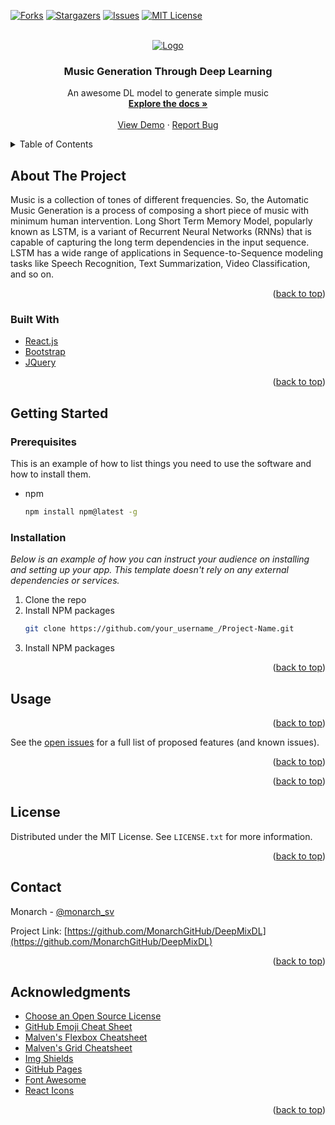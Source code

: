<div id="top"></div>

[![Forks][forks-shield]][forks-url]
[![Stargazers][stars-shield]][stars-url]
[![Issues][issues-shield]][issues-url]
[![MIT License][license-shield]][license-url]

<!-- PROJECT LOGO -->
<br />
<div align="center">
  <a href="https://github.com/MonarchGitHub/DeepMixDL">
    <img src="https://raw.githubusercontent.com/MonarchGitHub/DeepMix/main/assets/img/about.jpg?token=GHSAT0AAAAAABKGH3OII5MUUKZ4HYHHPQPWYUJ5YTQ" alt="Logo" >
  </a>

  <h3 align="center">Music Generation Through Deep Learning</h3>

  <p align="center">
    An awesome DL model to generate simple music
    <br />
    <a href="https://github.com/MonarchGitHub/DeepMixDL/blob/master/README.md"><strong>Explore the docs »</strong></a>
    <br />
    <br />
    <a href="https://github.com/MonarchGitHub/DeepMixDL">View Demo</a>
    ·
    <a href="https://github.com/MonarchGitHub/DeepMixDL/issues">Report Bug</a>
  </p>
</div>

<!-- TABLE OF CONTENTS -->
<details>
  <summary>Table of Contents</summary>
  <ol>
    <li>
      <a href="#about-the-project">About The Project</a>
      <ul>
        <li><a href="#built-with">Built With</a></li>
      </ul>
    </li>
    <li>
      <a href="#getting-started">Getting Started</a>
      <ul>
        <li><a href="#prerequisites">Prerequisites</a></li>
        <li><a href="#installation">Installation</a></li>
      </ul>
    </li>
    <!-- <li><a href="#usage">Usage</a></li> -->
    <li><a href="#license">License</a></li>
    <li><a href="#contact">Contact</a></li>
    <li><a href="#acknowledgments">Acknowledgments</a></li>
  </ol>
</details>

<!-- ABOUT THE PROJECT -->

## About The Project
Music is a collection of tones of different frequencies. So, the Automatic Music Generation is a process of  composing a short piece of music with minimum human intervention.
Long Short Term Memory Model, popularly known as LSTM, is a variant of Recurrent Neural Networks (RNNs) that is capable of capturing the long term dependencies in the input sequence. LSTM has a wide range of applications in Sequence-to-Sequence modeling tasks like Speech Recognition, Text Summarization, Video Classification, and so on.

<p align="right">(<a href="#top">back to top</a>)</p>

### Built With

- [React.js](https://reactjs.org/)
- [Bootstrap](https://getbootstrap.com)
- [JQuery](https://jquery.com)

<p align="right">(<a href="#top">back to top</a>)</p>

<!-- GETTING STARTED -->

## Getting Started

### Prerequisites

This is an example of how to list things you need to use the software and how to install them.

- npm
  ```sh
  npm install npm@latest -g
  ```

### Installation

_Below is an example of how you can instruct your audience on installing and setting up your app. This template doesn't rely on any external dependencies or services._

1. Clone the repo
2. Install NPM packages
   ```sh
   git clone https://github.com/your_username_/Project-Name.git
   ```
3. Install NPM packages


<p align="right">(<a href="#top">back to top</a>)</p>

<!-- USAGE EXAMPLES -->

## Usage


<p align="right">(<a href="#top">back to top</a>)</p>

See the [open issues](https://github.com/MonarchGitHub/DeepMixDL/issues) for a full list of proposed features (and known issues).

<p align="right">(<a href="#top">back to top</a>)</p>

<!-- CONTRIBUTING -->

<!-- ## Contributing

Contributions are what make the open source community such an amazing place to learn, inspire, and create. Any contributions you make are **greatly appreciated**.

If you have a suggestion that would make this better, please fork the repo and create a pull request. You can also simply open an issue with the tag "enhancement".
Don't forget to give the project a star! Thanks again!

1. Fork the Project
2. Create your Feature Branch (`git checkout -b feature/AmazingFeature`)
3. Commit your Changes (`git commit -m 'Add some AmazingFeature'`)
4. Push to the Branch (`git push origin feature/AmazingFeature`)
5. Open a Pull Request -->

<p align="right">(<a href="#top">back to top</a>)</p>

<!-- LICENSE -->

## License

Distributed under the MIT License. See `LICENSE.txt` for more information.

<p align="right">(<a href="#top">back to top</a>)</p>

<!-- CONTACT -->

## Contact

Monarch - [@monarch_sv](https://twitter.com/monarch_sv)

Project Link: [https://github.com/MonarchGitHub/DeepMixDL](https://github.com/MonarchGitHub/DeepMixDL)

<p align="right">(<a href="#top">back to top</a>)</p>

<!-- ACKNOWLEDGMENTS -->

## Acknowledgments

- [Choose an Open Source License](https://choosealicense.com)
- [GitHub Emoji Cheat Sheet](https://www.webpagefx.com/tools/emoji-cheat-sheet)
- [Malven's Flexbox Cheatsheet](https://flexbox.malven.co/)
- [Malven's Grid Cheatsheet](https://grid.malven.co/)
- [Img Shields](https://shields.io)
- [GitHub Pages](https://pages.github.com)
- [Font Awesome](https://fontawesome.com)
- [React Icons](https://react-icons.github.io/react-icons/search)

<p align="right">(<a href="#top">back to top</a>)</p>

<!-- MARKDOWN LINKS & IMAGES -->
<!-- https://www.markdownguide.org/basic-syntax/#reference-style-links -->

[forks-shield]:https://img.shields.io/github/forks/MonarchGitHub/DeepMixDL?style=for-the-badge
[forks-url]: https://github.com/MonarchGitHub/DeepMixDL/network/members
[stars-shield]: https://img.shields.io/github/stars/MonarchGitHub/DeepMixDL?style=for-the-badge
[stars-url]: https://github.com/MonarchGitHub/DeepMixDL/stargazers
[issues-shield]:https://img.shields.io/github/issues/MonarchGitHub/DeepMixDL?style=for-the-badge
[issues-url]: https://github.com/MonarchGitHub/DeepMixDL/issues
[license-shield]: https://img.shields.io/github/license/othneildrew/Best-README-Template.svg?style=for-the-badge
[license-url]: https://github.com/MonarchGitHub/DeepMixDL/blob/master/LICENSE.txt
[product-screenshot]: images/screenshot.png
